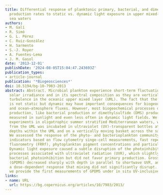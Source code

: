 ```yaml
---
title: Differential response of planktonic primary, bacterial, and dimethylsulfide
  production rates to static vs. dynamic light exposure in upper mixed-layer summer
  sea waters
authors:
- M. Galí
- R. Simó
- G. L. Pérez
- C. Ruiz-González
- H. Sarmento
- S.-J. Royer
- A. Fuentes-Lema
- J. M. Gasol
date: '2013-12-01'
publishDate: '2024-08-05T15:04:47.243693Z'
publication_types:
- article-journal
publication: '*Biogeosciences*'
doi: 10.5194/bg-10-7983-2013
abstract: Abstract. Microbial plankton experience short-term fluctuations in total
  solar irradiance and in its spectral composition as they are vertically moved by
  turbulence in the oceanic upper mixed layer (UML). The fact that the light exposure
  is not static but dynamic may have important consequences for biogeochemical processes
  and ocean–atmosphere fluxes. However, most biogeochemical processes other than primary
  production, like bacterial production or dimethylsulfide (DMS) production, are seldom
  measured in sunlight and even less often in dynamic light fields. We conducted four
  experiments in oligotrophic summer stratified Mediterranean waters, where a sample
  from the UML was incubated in ultraviolet (UV)-transparent bottles at three fixed
  depths within the UML and on a vertically moving basket across the same depth range.
  We assessed the response of the phyto- and bacterioplankton community with physiological
  indicators based on flow cytometry singe-cell measurements, fast repetition rate
  fluorometry (FRRf), phytoplankton pigment concentrations and particulate light absorption.
  Dynamic light exposure caused a subtle disruption of the photoinhibition and photoacclimation
  processes associated with ultraviolet radiation (UVR), which slightly alleviated
  bacterial photoinhibition but did not favor primary production. Gross DMS production
  (GPDMS) decreased sharply with depth in parallel to shortwave UVR, and displayed
  a dose-dependent response that mixing did not significantly disrupt. To our knowledge,
  we provide the first measurements of GPDMS under in situ UV-inclusive optical conditions.
links:
- name: URL
  url: https://bg.copernicus.org/articles/10/7983/2013/
---
```

